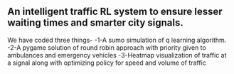## An intelligent traffic RL system to ensure lesser waiting times and smarter city signals.
We have coded three things-
-1-A sumo simulation of q learning algorithm.
-2-A pygame solution of round robin approach with priority given to ambulances and emergency vehicles
-3-Heatmap visualization of traffic at a signal along with optimizing policy for speed and volume of traffic

